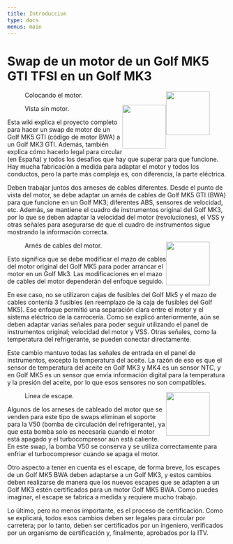 ```yaml
---
title: Introduccion
type: docs
menus: main
---
```

<style>
img {
    width: 100px;
    float: right;
    /* margin: 25px 0px 25px 25px; */
}
</style>

# Swap de un motor de un Golf MK5 GTI TFSI en un Golf MK3
<figure><img src="/images/intro-engine-placement.jpg" class="thumb-img"><figcaption>Colocando el motor.</figcaption></figure>
<figure><img src="/images/intro-empty-engine-bay.jpg" class="thumb-img"><figcaption>Vista sin motor.</figcaption></figure>

Esta wiki explica el proyecto completo para hacer un swap de motor de un Golf MK5 GTI (código de motor BWA) a un Golf MK3 GTI. Además, también explica cómo hacerlo legal para circular (en España) y todos los desafíos que hay que superar para que funcione. Hay mucha fabricación a medida para adaptar el motor y todos los conductos, pero la parte más compleja es, con diferencia, la parte eléctrica.

Deben trabajar juntos dos arneses de cables diferentes. Desde el punto de vista del motor, se debe adaptar un arnés de cables de Golf MK5 GTI (BWA) para que funcione en un Golf MK3; diferentes ABS, sensores de velocidad, etc. Además, se mantiene el cuadro de instrumentos original del Golf MK3, por lo que se deben adaptar la velocidad del motor (revoluciones), el VSS y otras señales para asegurarse de que el cuadro de instrumentos sigue mostrando la información correcta.

<figure><img src="/images/intro-engine-wiring.jpg" class="thumb-img"><figcaption>Arnés de cables del motor.</figcaption></figure>
Esto significa que se debe modificar el mazo de cables del motor original del Golf MK5 para poder arrancar el motor en un Golf Mk3. Las modificaciones en el mazo de cables del motor dependerán del enfoque seguido.

En ese caso, no se utilizaron cajas de fusibles del Golf Mk5 y el mazo de cables contenía 3 fusibles (en reemplazo de la caja de fusibles del Golf MK5). Ese enfoque permitió una separación clara entre el motor y el sistema eléctrico de la carrocería. Como se explicó anteriormente, aún se deben adaptar varias señales para poder seguir utilizando el panel de instrumentos original; velocidad del motor y VSS. Otras señales, como la temperatura del refrigerante, se pueden conectar directamente.

Este cambio mantuvo todas las señales de entrada en el panel de instrumentos, excepto la temperatura del aceite. La razón de eso es que el sensor de temperatura del aceite en Golf MK3 y MK4 es un sensor NTC, y en Golf MK5 es un sensor que envía información digital para la temperatura y la presión del aceite, por lo que esos sensores no son compatibles.

<figure><img src="/images/intro-custom-exaust.jpg" class="thumb-img"><figcaption>Linea de escape.</figcaption></figure>

Algunos de los arneses de cableado del motor que se venden para este tipo de swaps eliminan el soporte para la V50 (bomba de circulación del refrigerante), ya que esta bomba solo es necesaria cuando el motor está apagado y el turbocompresor aún está caliente. En este swap, la bomba V50 se conserva y se utiliza correctamente para enfriar el turbocompresor cuando se apaga el motor.

Otro aspecto a tener en cuenta es el escape, de forma breve, los escapes de un Golf MK5 BWA deben adaptarse a un Golf MK3, y estos cambios deben realizarse de manera que los nuevos escapes que se adapten a un Golf MK3 estén certificados para un motor Golf MK5 BWA. Como puedes imaginar, el escape se fabrica a medida y requiere mucho trabajo.

Lo último, pero no menos importante, es el proceso de certificación. Como se explicará, todos esos cambios deben ser legales para circular por carretera; por lo tanto, deben ser certificados por un ingeniero, verificados por un organismo de certificación y, finalmente, aprobados por la ITV.
